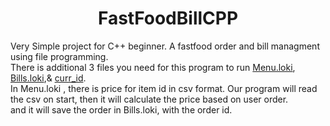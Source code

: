<h1 align=center> FastFoodBillCPP</h1>
<p>Very Simple project for C++ beginner. A fastfood order and bill managment using file programming.<br>
There is additional 3 files you need for this program to run <a href="https://github.com/ShakilShaikh/FastFoodBillCPP/blob/master/Menu.loki"> Menu.loki</a>, <a href="https://github.com/ShakilShaikh/FastFoodBillCPP/blob/master/Bills.loki">Bills.loki</a>,& <a href="https://github.com/ShakilShaikh/FastFoodBillCPP/blob/master/curr_id">curr_id</a>.<br>
In Menu.loki , there is price for item id in csv format. Our program will read the csv on start, then it will calculate the price based on user order.<br>
and it will save the order in Bills.loki, with the order id.</p>
